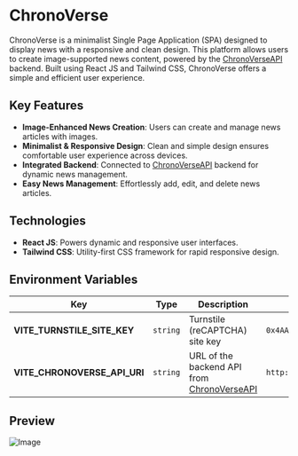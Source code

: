 # ChronoVerse
ChronoVerse is a minimalist Single Page Application (SPA) designed to display news with a responsive and clean design. This platform allows users to create image-supported news content, powered by the [ChronoVerseAPI](https://github.com/ScrKiddie/ChronoVerseAPI) backend. Built using React JS and Tailwind CSS, ChronoVerse offers a simple and efficient user experience.

## Key Features
- **Image-Enhanced News Creation**: Users can create and manage news articles with images.
- **Minimalist & Responsive Design**: Clean and simple design ensures comfortable user experience across devices.
- **Integrated Backend**: Connected to [ChronoVerseAPI](https://github.com/ScrKiddie/ChronoVerseAPI) backend for dynamic news management.
- **Easy News Management**: Effortlessly add, edit, and delete news articles.

## Technologies
- **React JS**: Powers dynamic and responsive user interfaces.
- **Tailwind CSS**: Utility-first CSS framework for rapid responsive design.

## Environment Variables
| **Key**                | **Type**     | **Description**                                                                           | **Example**                |
|--------------------|----------|-------------------------------------------------------------------------------------------|----------------------------|
| **VITE_TURNSTILE_SITE_KEY**     | `string` | Turnstile (reCAPTCHA) site key                                                            | `0x4AAABABA_vmrAXsPDzuG1l` |
| **VITE_CHRONOVERSE_API_URI**     | `string` | URL of the backend API from [ChronoVerseAPI](https://github.com/ScrKiddie/ChronoVerseAPI) | `http://localhost:6969`    |

## Preview
![Image](https://github.com/user-attachments/assets/c52744de-de66-4572-a51b-e067980a47ab)